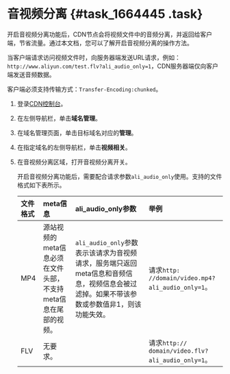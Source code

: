 # 音视频分离 {#task_1664445 .task}

开启音视频分离功能后，CDN节点会将视频文件中的音频分离，并返回给客户端，节省流量。通过本文档，您可以了解开启音视频分离的操作方法。

当客户端请求访问视频文件时，向服务器端发送URL请求，例如：`http://www.aliyun.com/test.flv?ali_audio_only=1`，CDN服务器端仅向客户端发送音频数据。

客户端必须支持传输方式：`Transfer-Encoding:chunked`。

1.  登录[CDN控制台](https://cdn.console.aliyun.com)。
2.  在左侧导航栏，单击**域名管理**。
3.  在域名管理页面，单击目标域名对应的**管理**。
4.  在指定域名的左侧导航栏，单击**视频相关**。
5.  在音视频分离区域，打开音视频分离开关。 

    开启音视频分离功能后，需要配合请求参数`ali_audio_only`使用。支持的文件格式如下表所示。

    |文件格式|meta信息|ali\_audio\_only参数|举例|
    |:---|:-----|:-----------------|:-|
    |MP4|源站视频的meta信息必须在文件头部，不支持meta信息在尾部的视频。|`ali_audio_only`参数表示该请求为音视频请求，服务端只返回meta信息和音频信息，视频信息会被过滤掉。如果不带该参数或参数值非1，则该功能失效。|请求`http: //domain/video.mp4?ali_audio_only=1`。|
    |FLV|无要求。| |请求`http:// domain/video.flv?ali_audio_only=1`。|


